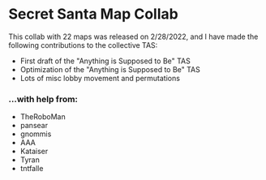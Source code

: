 # Secret Santa Map Collab
This collab with 22 maps was released on 2/28/2022, and I have made the following contributions to the collective TAS:

- First draft of the "Anything is Supposed to Be" TAS
- Optimization of the "Anything is Supposed to Be" TAS
- Lots of misc lobby movement and permutations

### ...with help from:

- TheRoboMan
- pansear
- gnommis
- AAA
- Kataiser
- Tyran
- tntfalle

